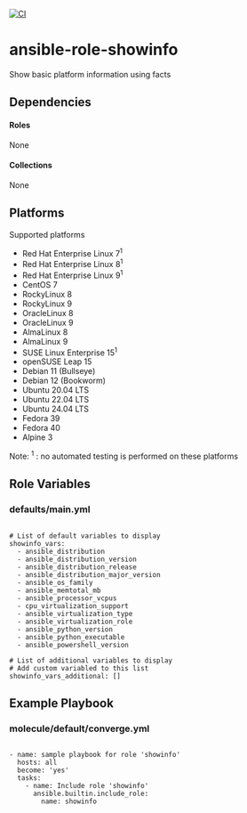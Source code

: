 [![CI](https://github.com/de-it-krachten/ansible-role-showinfo/workflows/CI/badge.svg?event=push)](https://github.com/de-it-krachten/ansible-role-showinfo/actions?query=workflow%3ACI)


# ansible-role-showinfo

Show basic platform information using facts 



## Dependencies

#### Roles
None

#### Collections
None

## Platforms

Supported platforms

- Red Hat Enterprise Linux 7<sup>1</sup>
- Red Hat Enterprise Linux 8<sup>1</sup>
- Red Hat Enterprise Linux 9<sup>1</sup>
- CentOS 7
- RockyLinux 8
- RockyLinux 9
- OracleLinux 8
- OracleLinux 9
- AlmaLinux 8
- AlmaLinux 9
- SUSE Linux Enterprise 15<sup>1</sup>
- openSUSE Leap 15
- Debian 11 (Bullseye)
- Debian 12 (Bookworm)
- Ubuntu 20.04 LTS
- Ubuntu 22.04 LTS
- Ubuntu 24.04 LTS
- Fedora 39
- Fedora 40
- Alpine 3

Note:
<sup>1</sup> : no automated testing is performed on these platforms

## Role Variables
### defaults/main.yml
<pre><code>
# List of default variables to display
showinfo_vars:
  - ansible_distribution
  - ansible_distribution_version
  - ansible_distribution_release
  - ansible_distribution_major_version
  - ansible_os_family
  - ansible_memtotal_mb
  - ansible_processor_vcpus
  - cpu_virtualization_support
  - ansible_virtualization_type
  - ansible_virtualization_role
  - ansible_python_version
  - ansible_python_executable
  - ansible_powershell_version

# List of additional variables to display
# Add custom variabled to this list
showinfo_vars_additional: []
</pre></code>




## Example Playbook
### molecule/default/converge.yml
<pre><code>
- name: sample playbook for role 'showinfo'
  hosts: all
  become: 'yes'
  tasks:
    - name: Include role 'showinfo'
      ansible.builtin.include_role:
        name: showinfo
</pre></code>

